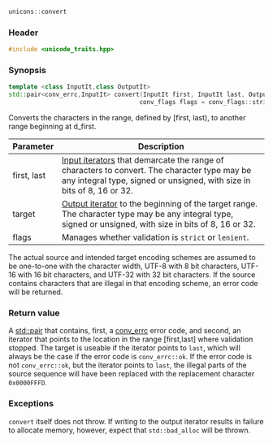 ```c++
unicons::convert
```

### Header

```c++
#include <unicode_traits.hpp>
```

### Synopsis
```c++
template <class InputIt,class OutputIt>
std::pair<conv_errc,InputIt> convert(InputIt first, InputIt last, OutputIt target, 
                                    conv_flags flags = conv_flags::strict) 
```
Converts the characters in the range, defined by [first, last), to another range beginning at d_first.

Parameter|Description
------------------------------------|------------------------------
first, last | [Input iterators](http://en.cppreference.com/w/cpp/concept/InputIterator) that demarcate the range of characters to convert. The character type may be any integral type, signed or unsigned, with size in bits of 8, 16 or 32. 
target     | [Output iterator](http://en.cppreference.com/w/cpp/concept/OutputIterator) to the beginning of the target range. The character type may be any integral type, signed or unsigned, with size in bits of 8, 16 or 32. 
flags       | Manages whether validation is `strict` or `lenient`.

The actual source and intended target encoding schemes are assumed to be one-to-one with the character width, UTF-8 with 8 bit characters, UTF-16 with 16 bit characters, and UTF-32 with 32 bit characters. If the source contains characters that are illegal in that encoding scheme, an error code will be returned.

### Return value

A [std::pair](http://en.cppreference.com/w/cpp/utility/pair) that contains, first, a [conv_errc](conv_errc) error code, and second, an iterator that points to the location in the range [first,last] where validation stopped. The target is useable if the iterator points to `last`, which will always be the case if the error code is `conv_errc::ok`. If the error code is not `conv_errc::ok`, but the iterator points to `last`, the illegal parts of the source sequence will have been replaced with the replacement character `0x0000FFFD`.  

### Exceptions

`convert` itself does not throw. If writing to the output iterator results in failure to allocate memory, however, expect that `std::bad_alloc` will be thrown.
